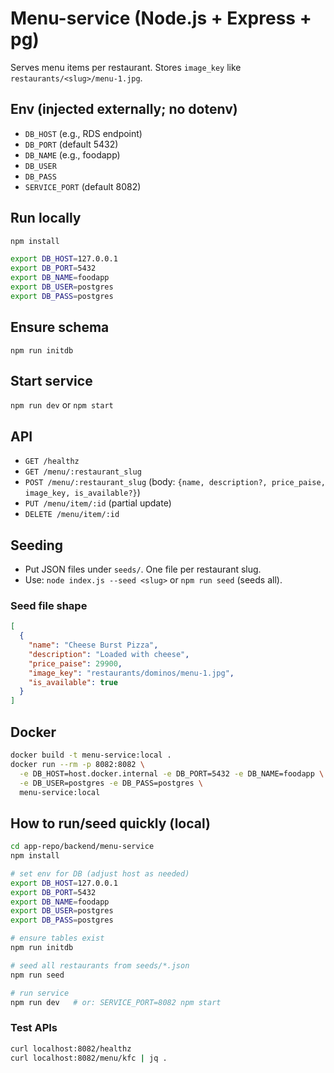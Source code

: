 # Menu-service (Node.js + Express + pg)

Serves menu items per restaurant. Stores `image_key` like `restaurants/<slug>/menu-1.jpg`.

## Env (injected externally; no dotenv)
- `DB_HOST` (e.g., RDS endpoint)
- `DB_PORT` (default 5432)
- `DB_NAME` (e.g., foodapp)
- `DB_USER`
- `DB_PASS`
- `SERVICE_PORT` (default 8082)

## Run locally
```bash
npm install

export DB_HOST=127.0.0.1
export DB_PORT=5432
export DB_NAME=foodapp
export DB_USER=postgres
export DB_PASS=postgres
```

## Ensure schema
`npm run initdb`

## Start service
`npm run dev` or `npm start`

## API
- `GET /healthz`
- `GET /menu/:restaurant_slug`
- `POST /menu/:restaurant_slug` (body: `{name, description?, price_paise, image_key, is_available?}`)
- `PUT /menu/item/:id` (partial update)
- `DELETE /menu/item/:id`

## Seeding
- Put JSON files under `seeds/`. One file per restaurant slug.
- Use: `node index.js --seed <slug>` or `npm run seed` (seeds all).

### Seed file shape
```json
[
  {
    "name": "Cheese Burst Pizza",
    "description": "Loaded with cheese",
    "price_paise": 29900,
    "image_key": "restaurants/dominos/menu-1.jpg",
    "is_available": true
  }
]
```

## Docker
```bash
docker build -t menu-service:local .
docker run --rm -p 8082:8082 \
  -e DB_HOST=host.docker.internal -e DB_PORT=5432 -e DB_NAME=foodapp \
  -e DB_USER=postgres -e DB_PASS=postgres \
  menu-service:local
```

## How to run/seed quickly (local)
```bash
cd app-repo/backend/menu-service
npm install

# set env for DB (adjust host as needed)
export DB_HOST=127.0.0.1
export DB_PORT=5432
export DB_NAME=foodapp
export DB_USER=postgres
export DB_PASS=postgres

# ensure tables exist
npm run initdb

# seed all restaurants from seeds/*.json
npm run seed

# run service
npm run dev   # or: SERVICE_PORT=8082 npm start
```

### Test APIs
```bash
curl localhost:8082/healthz
curl localhost:8082/menu/kfc | jq .
```
